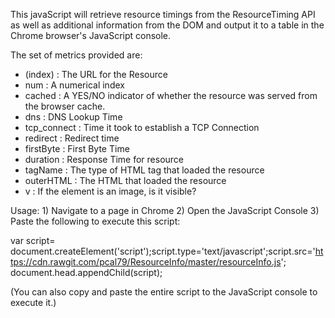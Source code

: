This javaScript will retrieve resource timings from the ResourceTiming API as well as additional information from the DOM and output it to a table in the Chrome browser's JavaScript console.
  	
The set of metrics provided are:
 - (index)	: The URL for the Resource
 - num		: A numerical index
 - cached	:	A YES/NO indicator of whether the resource was served from the browser cache.   
 - dns		:	DNS Lookup Time
 - tcp_connect	:	Time it took to establish a TCP Connection
 - redirect	: Redirect time
 - firstByte	: First Byte Time
 - duration	: Response Time for resource
 - tagName	: The type of HTML tag that loaded the resource
 - outerHTML	: The HTML that loaded the resource
 - v		: If the element is an image, is it visible?

Usage:
	1) Navigate to a page in Chrome
	2) Open the JavaScript Console
	3) Paste the following to execute this script:
		
			
var script= document.createElement('script');script.type='text/javascript';script.src='https://cdn.rawgit.com/pcal79/ResourceInfo/master/resourceInfo.js'; document.head.appendChild(script);

(You can also copy and paste the entire script to the JavaScript console to execute it.)
